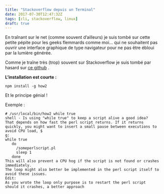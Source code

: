 ```yaml
---
title: "Stackoverflow depuis un Terminal"
date: 2017-07-30T12:47:32Z
tags: [cli, stackoverflow, linux]
draft: true
---
```


En traînant sur le net (comme souvent d’ailleurs) je suis tombé sur cette petite pépite pour les geeks flemmards comme moi… qui ne souhaitent pas ouvrir une interface graphique de type navigateur pour ne pas être ébloui par la lumière générée.  

Comme je traîne très (trop) souvent sur Stackoverflow je suis tombé par hasard sur [ce github](https://github.com/santinic/how2) .  

**L’installation est courte :**

    npm install -g how2

Et le principe génial !  

Exemple :

    # /usr/local/bin/how2 while true
    shell - Is using "while true" to keep a script alive a good idea?
    That depends on how fast the perl script returns. If it returns quickly, you might want to insert a small pause between executions to avoid CPU load, $
    g:   
    while true
       do
         /someperlscript.pl
         sleep 1
       done
    This will also prevent a CPU hog if the script is not found or crashes immediately.
    The loop might also better be implemented in the perl script itself to avoid these issues.
    Edit:
    As you wrote the loop only purpose is to restart the perl script should it crashes, a better approach

